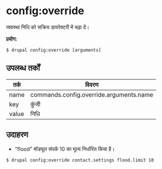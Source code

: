 # config:override
व्यवस्था निधि को सक्रिय डायरेक्टरी में चढ़ा दें।

**प्रयोग:**
```
$ drupal config:override [arguments]
```

## उपलब्ध तर्कों
तर्क | विवरण
---------|-------------
name | commands.config.override.arguments.name
key | कुंजी
value | निधि

## उदाहरण
* "flood" मॉड्यूल संपर्क 10 का मूल्य निर्धारित किया है।
```
$ drupal config:override contact.settings flood.limit 10
```
